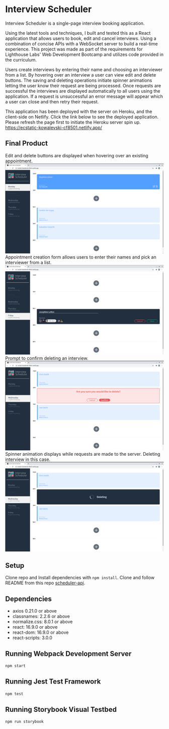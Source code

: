 # Interview Scheduler

Interview Scheduler is a single-page interview booking application.

Using the latest tools and techniques, I built and tested this as a React application that allows users to book, edit and cancel interviews. Using a combination of concise APIs with a WebSocket server to build a real-time experience. This project was made as part of the requirements for Lighthouse Labs' Web Development Bootcamp and utilizes code provided in the curriculum. 

Users create interviews by entering their name and choosing an interviewer from a list. By hovering over an interview a user can view edit and delete buttons. The saving and deleting operations initiate spinner animations letting the user know their request are being processed. Once requests are successful the interviews are displayed automatically to all users using the application. If a request is unsuccessful an error message will appear which a user can close and then retry their request.

This application has been deployed with the server on Heroku, and the client-side on Netlify. Click the link below to see the deployed application. Please refresh the page first to initiate the Heroku server spin up. 
https://ecstatic-kowalevski-cf8501.netlify.app/

## Final Product
Edit and delete buttons are displayed when hovering over an existing appointment.
!["Screenshot of the Interview Scheduler Home Page "](https://github.com/AleksandarDmitrovic/scheduler/blob/master/docs/home-page.png?raw=true)
Appointment creation form allows users to enter their names and pick an interviewer from a list.
!["Screenshot of an appointment form"](https://github.com/AleksandarDmitrovic/scheduler/blob/master/docs/appointment-form.png?raw=true)
Prompt to confirm deleting an interview.
!["Screenshot of appointment delete confirmation"](https://github.com/AleksandarDmitrovic/scheduler/blob/master/docs/delete-confirmation.png?raw=true)
Spinner animation displays while requests are made to the server. Deleting interview in this case.
!["Screenshot of appointment deleting"](https://github.com/AleksandarDmitrovic/scheduler/blob/master/docs/appointment-deleting.png?raw=true)

## Setup
Clone repo and  Install dependencies with `npm install`. Clone and follow README from this repo [scheduler-api](https://github.com/AleksandarDmitrovic/scheduler-api).

## Dependencies
- axios 0.21.0 or above
- classnames: 2.2.6 or above
- normalize.css: 8.0.1 or above
- react: 16.9.0 or above
- react-dom: 16.9.0 or above
- react-scripts: 3.0.0

## Running Webpack Development Server

```sh
npm start
```

## Running Jest Test Framework

```sh
npm test
```

## Running Storybook Visual Testbed

```sh
npm run storybook
```